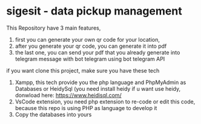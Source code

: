 # sigesit - data pickup management

This Repository have 3 main features, 
  1. first you can generate your own qr code for your location,
  2. after you generate your qr code, you can generate it into pdf
  3. the last one, you can send your pdf that you already generate into telegram message with bot telegram using bot telegram API

if you want clone this project, make sure you have these tech
  1. Xampp, this tech provide you the php language and PhpMyAdmin as Databases or HeidySql (you need install heidy if u want use heidy, donwload here: https://www.heidisql.com/
  2. VsCode extension, you need php extension to re-code or edit this code, because this repo is using PHP as language to develop it
  3. Copy the databases into yours

#
